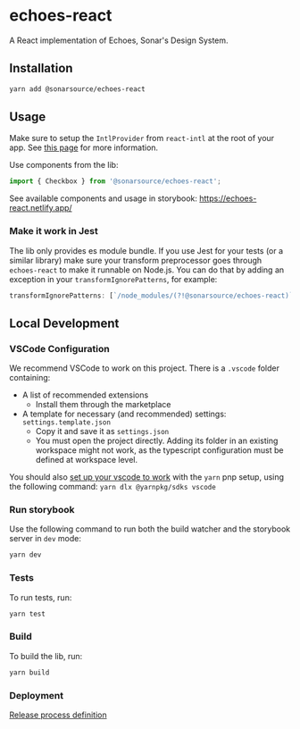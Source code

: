 # echoes-react

A React implementation of Echoes, Sonar's Design System.

## Installation

```bash
yarn add @sonarsource/echoes-react
```

## Usage

Make sure to setup the `IntlProvider` from `react-intl` at the root of your app. See [this page](https://formatjs.io/docs/react-intl/components/#intlprovider) for more information.

Use components from the lib:

```ts
import { Checkbox } from '@sonarsource/echoes-react';
```

See available components and usage in storybook: https://echoes-react.netlify.app/

### Make it work in Jest

The lib only provides es module bundle. If you use Jest for your tests (or a similar library) make sure your transform preprocessor goes through `echoes-react` to make it runnable on Node.js.
You can do that by adding an exception in your `transformIgnorePatterns`, for example:

```js
transformIgnorePatterns: [`/node_modules/(?!@sonarsource/echoes-react)`],
```

## Local Development

### VSCode Configuration

We recommend VSCode to work on this project.
There is a `.vscode` folder containing:

- A list of recommended extensions
  - Install them through the marketplace
- A template for necessary (and recommended) settings: `settings.template.json`
  - Copy it and save it as `settings.json`
  - You must open the project directly. Adding its folder in an existing workspace might not work, as the typescript configuration must be defined at workspace level.

You should also [set up your vscode to work](https://yarnpkg.com/getting-started/editor-sdks) with the `yarn` pnp setup, using the following command: `yarn dlx @yarnpkg/sdks vscode`

### Run storybook

Use the following command to run both the build watcher and the storybook server in `dev` mode:

```bash
yarn dev
```

### Tests

To run tests, run:

```bash
yarn test
```

### Build

To build the lib, run:

```bash
yarn build
```

### Deployment

[Release process definition](docs/RELEASING.md)

```

```
